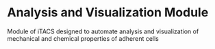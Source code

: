 # Analysis and Visualization Module

Module of iTACS designed to automate analysis and visualization of mechanical and chemical properties of adherent cells

